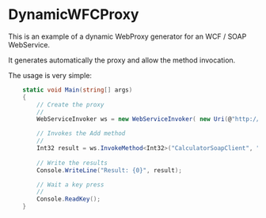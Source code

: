 # DynamicWFCProxy

This is an example of a dynamic WebProxy generator for an WCF / SOAP WebService.

It generates automatically the proxy and allow the method invocation.

The usage is very simple:



```c#
    static void Main(string[] args)
    {
		// Create the proxy
		//
        WebServiceInvoker ws = new WebServiceInvoker( new Uri(@"http://www.dneonline.com/calculator.asmx"));

		// Invokes the Add method 
		//
        Int32 result = ws.InvokeMethod<Int32>("CalculatorSoapClient", "Add", new object[2] { 2, 3 });
        
		// Write the results
		Console.WriteLine("Result: {0}", result);

        // Wait a key press
		//
        Console.ReadKey();
    }
```